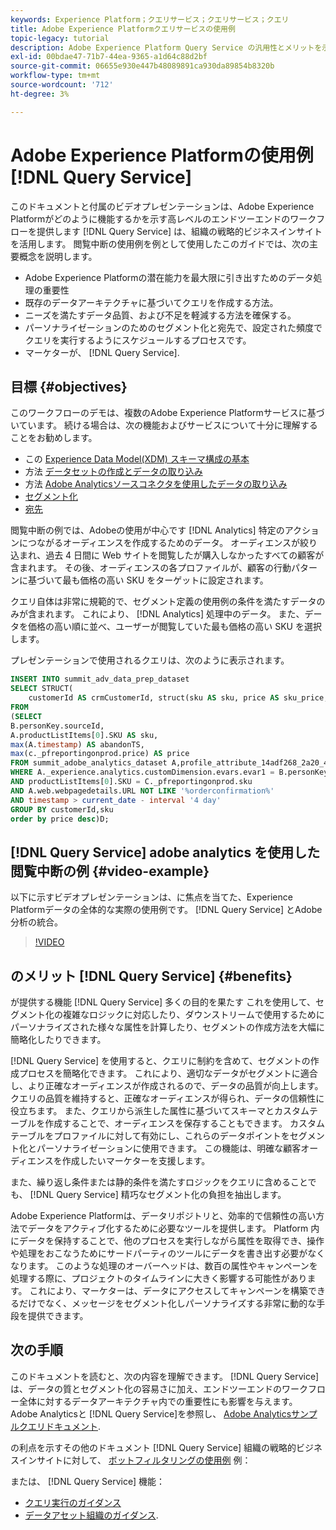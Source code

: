```yaml
---
keywords: Experience Platform；クエリサービス；クエリサービス；クエリ
title: Adobe Experience Platformクエリサービスの使用例
topic-legacy: tutorial
description: Adobe Experience Platform Query Service の汎用性とメリットを示すエンドツーエンドの例です。
exl-id: 00bdae47-71b7-44ea-9365-a1d64c88d2bf
source-git-commit: 06655e930e447b48089891ca930da89854b8320b
workflow-type: tm+mt
source-wordcount: '712'
ht-degree: 3%

---
```


# Adobe Experience Platformの使用例 [!DNL Query Service]

このドキュメントと付属のビデオプレゼンテーションは、Adobe Experience Platformがどのように機能するかを示す高レベルのエンドツーエンドのワークフローを提供します [!DNL Query Service] は、組織の戦略的ビジネスインサイトを活用します。 閲覧中断の使用例を例として使用したこのガイドでは、次の主要概念を説明します。

* Adobe Experience Platformの潜在能力を最大限に引き出すためのデータ処理の重要性
* 既存のデータアーキテクチャに基づいてクエリを作成する方法。
* ニーズを満たすデータ品質、および不足を軽減する方法を確保する。
* パーソナライゼーションのためのセグメント化と宛先で、設定された頻度でクエリを実行するようにスケジュールするプロセスです。
* マーケターが、 [!DNL Query Service].

## 目標 {#objectives}

このワークフローのデモは、複数のAdobe Experience Platformサービスに基づいています。 続ける場合は、次の機能およびサービスについて十分に理解することをお勧めします。

* この [Experience Data Model(XDM) スキーマ構成の基本](../../xdm/schema/composition.md)
* 方法 [データセットの作成とデータの取り込み](https://experienceleague.adobe.com/docs/platform-learn/tutorials/data-ingestion/create-datasets-and-ingest-data.html?lang=ja)
* 方法 [Adobe Analyticsソースコネクタを使用したデータの取り込み](https://experienceleague.adobe.com/docs/platform-learn/tutorials/sources/ingest-data-from-adobe-analytics.html?lang=ja)
* [セグメント化](../../segmentation/home.md)
* [宛先](../../destinations/home.md)

閲覧中断の例では、Adobeの使用が中心です [!DNL Analytics] 特定のアクションにつながるオーディエンスを作成するためのデータ。 オーディエンスが絞り込まれ、過去 4 日間に Web サイトを閲覧したが購入しなかったすべての顧客が含まれます。 その後、オーディエンスの各プロファイルが、顧客の行動パターンに基づいて最も価格の高い SKU をターゲットに設定されます。

クエリ自体は非常に規範的で、セグメント定義の使用例の条件を満たすデータのみが含まれます。 これにより、 [!DNL Analytics] 処理中のデータ。 また、データを価格の高い順に並べ、ユーザーが閲覧していた最も価格の高い SKU を選択します。

プレゼンテーションで使用されるクエリは、次のように表示されます。

```sql
INSERT INTO summit_adv_data_prep_dataset
SELECT STRUCT(
    customerId AS crmCustomerId, struct(sku AS sku, price AS sku_price, abandonTS AS abandonTS) AS abandonBrowse) AS _pfreportingonprod
FROM
(SELECT
B.personKey.sourceId,
A.productListItems[0].SKU AS sku,
max(A.timestamp) AS abandonTS,
max(c._pfreportingonprod.price) AS price
FROM summit_adobe_analytics_dataset A,profile_attribute_14adf268_2a20_4dee_bee6_a6b0e34616a9 B,summit_product_dataset c
WHERE A._experience.analytics.customDimension.evars.evar1 = B.personKey.sourceID
AND productListItems[0].SKU = C._pfreportingonprod.sku
AND A.web.webpagedetails.URL NOT LIKE '%orderconfirmation%'
AND timestamp > current_date - interval '4 day'
GROUP BY customerId,sku
order by price desc)D;
```

## [!DNL Query Service] adobe analytics を使用した閲覧中断の例 {#video-example}

以下に示すビデオプレゼンテーションは、に焦点を当てた、Experience Platformデータの全体的な実際の使用例です。 [!DNL Query Service] とAdobe分析の統合。

>[!VIDEO](https://video.tv.adobe.com/v/342533?quality=12&learn=on)

## のメリット [!DNL Query Service] {#benefits}

が提供する機能 [!DNL Query Service] 多くの目的を果たす これを使用して、セグメント化の複雑なロジックに対応したり、ダウンストリームで使用するためにパーソナライズされた様々な属性を計算したり、セグメントの作成方法を大幅に簡略化したりできます。

[!DNL Query Service] を使用すると、クエリに制約を含めて、セグメントの作成プロセスを簡略化できます。 これにより、適切なデータがセグメントに適合し、より正確なオーディエンスが作成されるので、データの品質が向上します。 クエリの品質を維持すると、正確なオーディエンスが得られ、データの信頼性に役立ちます。 また、クエリから派生した属性に基づいてスキーマとカスタムテーブルを作成することで、オーディエンスを保存することもできます。 カスタムテーブルをプロファイルに対して有効にし、これらのデータポイントをセグメント化とパーソナライゼーションに使用できます。 この機能は、明確な顧客オーディエンスを作成したいマーケターを支援します。

また、繰り返し条件または静的条件を満たすロジックをクエリに含めることでも、 [!DNL Query Service] 精巧なセグメント化の負担を抽出します。

Adobe Experience Platformは、データリポジトリと、効率的で信頼性の高い方法でデータをアクティブ化するために必要なツールを提供します。 Platform 内にデータを保持することで、他のプロセスを実行しながら属性を取得でき、操作や処理をおこなうためにサードパーティのツールにデータを書き出す必要がなくなります。 このような処理のオーバーヘッドは、数百の属性やキャンペーンを処理する際に、プロジェクトのタイムラインに大きく影響する可能性があります。 これにより、マーケターは、データにアクセスしてキャンペーンを構築できるだけでなく、メッセージをセグメント化しパーソナライズする非常に動的な手段を提供できます。

## 次の手順

このドキュメントを読むと、次の内容を理解できます。 [!DNL Query Service] は、データの質とセグメント化の容易さに加え、エンドツーエンドのワークフロー全体に対するデータアーキテクチャ内での重要性にも影響を与えます。 Adobe Analyticsと [!DNL Query Service]を参照し、 [Adobe Analyticsサンプルクエリドキュメント](../sample-queries/adobe-analytics.md).

の利点を示すその他のドキュメント [!DNL Query Service] 組織の戦略的ビジネスインサイトに対して、 [ボットフィルタリングの使用例](./bot-filtering.md) 例：

または、 [!DNL Query Service] 機能：

* [クエリ実行のガイダンス](../best-practices/writing-queries.md)
* [データアセット組織のガイダンス](../best-practices/organize-data-assets.md).



